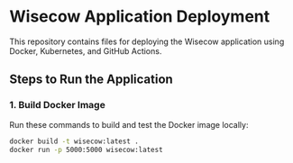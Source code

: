 # Wisecow Application Deployment

This repository contains files for deploying the Wisecow application using Docker, Kubernetes, and GitHub Actions.

## Steps to Run the Application

### 1. Build Docker Image
Run these commands to build and test the Docker image locally:
```bash
docker build -t wisecow:latest .
docker run -p 5000:5000 wisecow:latest
